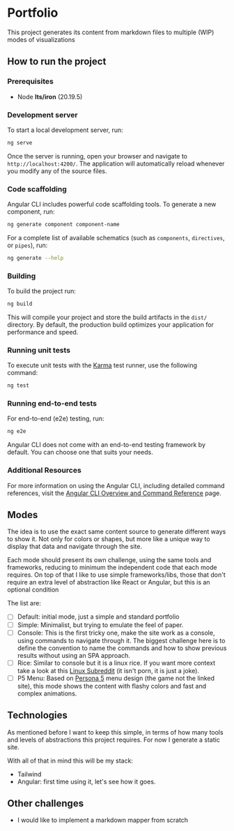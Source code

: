 # Portfolio

This project generates its content from markdown files to multiple (WIP) modes of visualizations

## How to run the project

### Prerequisites

- Node **lts/iron** (20.19.5)

### Development server

To start a local development server, run:

```bash
ng serve
```

Once the server is running, open your browser and navigate to `http://localhost:4200/`. The application will automatically reload whenever you modify any of the source files.

### Code scaffolding

Angular CLI includes powerful code scaffolding tools. To generate a new component, run:

```bash
ng generate component component-name
```

For a complete list of available schematics (such as `components`, `directives`, or `pipes`), run:

```bash
ng generate --help
```

### Building

To build the project run:

```bash
ng build
```

This will compile your project and store the build artifacts in the `dist/` directory. By default, the production build optimizes your application for performance and speed.

### Running unit tests

To execute unit tests with the [Karma](https://karma-runner.github.io) test runner, use the following command:

```bash
ng test
```

### Running end-to-end tests

For end-to-end (e2e) testing, run:

```bash
ng e2e
```

Angular CLI does not come with an end-to-end testing framework by default. You can choose one that suits your needs.

### Additional Resources

For more information on using the Angular CLI, including detailed command references, visit the [Angular CLI Overview and Command Reference](https://angular.dev/tools/cli) page.

## Modes

The idea is to use the exact same content source to generate different ways to show it. Not only for colors or shapes, but more like a unique way to display that data and navigate through the site.

Each mode should present its own challenge, using the same tools and frameworks, reducing to minimum the independent code that each mode requires. On top of that I like to use simple frameworks/libs, those that don't require an extra level of abstraction like React or Angular, but this is an optional condition

The list are:

- [ ] Default: initial mode, just a simple and standard portfolio
- [ ] Simple: Minimalist, but trying to emulate the feel of paper.
- [ ] Console: This is the first tricky one, make the site work as a console, using commands to navigate through it. The biggest challenge here is to define the convention to name the commands and how to show previous results without using an SPA approach.
- [ ] Rice: Similar to console but it is a linux rice. If you want more context take a look at this [Linux Subreddit](https://www.reddit.com/r/unixporn/) (it isn't porn, it is just a joke).
- [ ] P5 Menu: Based on [Persona 5](https://persona.atlus.com/p5r) menu design (the game not the linked site), this mode shows the content with flashy colors and fast and complex animations.

## Technologies

As mentioned before I want to keep this simple, in terms of how many tools and levels of abstractions this project requires. For now I generate a static site.

With all of that in mind this will be my stack:

- Tailwind
- Angular: first time using it, let's see how it goes.


## Other challenges

- I would like to implement a markdown mapper from scratch
